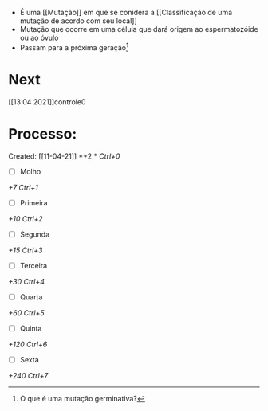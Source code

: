 + É uma [[Mutação]] em que se conidera a [[Classificação de uma mutação de acordo com seu local]]
+ Mutação que ocorre em uma célula que dará origem ao espermatozóide ou ao óvulo
+ Passam para a próxima geração[^685177]

[^685177]: O que é uma mutação germinativa?

# Next
[[13 04 2021]]controle0
# Processo:
Created: [[11-04-21]]
*+2 *  *Ctrl+0*
- [ ] Molho  

*+7*  *Ctrl+1*

- [ ] Primeira 

*+10*  *Ctrl+2*

- [ ] Segunda

*+15*  *Ctrl+3*

- [ ] Terceira 

*+30*  *Ctrl+4*

- [ ] Quarta 

*+60*  *Ctrl+5*

- [ ] Quinta 

*+120*  *Ctrl+6*

- [ ] Sexta 

*+240*  *Ctrl+7*
